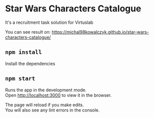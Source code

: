 # Star Wars Characters Catalogue

It's a recruitment task solution for Virtuslab

You can see result on: https://michal98kowalczyk.github.io/star-wars-characters-catalogue/

## `npm install`

Install the dependencies

## `npm start`

Runs the app in the development mode.\
Open [http://localhost:3000](http://localhost:3000) to view it in the browser.

The page will reload if you make edits.\
You will also see any lint errors in the console.
